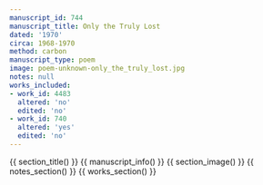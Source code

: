 ```yaml
---
manuscript_id: 744
manuscript_title: Only the Truly Lost
dated: '1970'
circa: 1968-1970
method: carbon
manuscript_type: poem
image: poem-unknown-only_the_truly_lost.jpg
notes: null
works_included:
- work_id: 4483
  altered: 'no'
  edited: 'no'
- work_id: 740
  altered: 'yes'
  edited: 'no'
---
```


{{ section_title() }}
{{ manuscript_info() }}
{{ section_image() }}
{{ notes_section() }}
{{ works_section() }}
